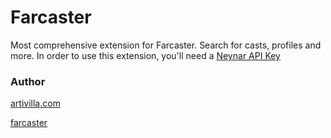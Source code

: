 # Farcaster

Most comprehensive extension for Farcaster. Search for casts, profiles and more. In order to use this extension, you'll need a [Neynar API Key](https://neynar.com?ref=raycast)

### Author

[artivilla.com](https://artivilla.com)

[farcaster](https://farcaster.xyz/artivilla.eth)

